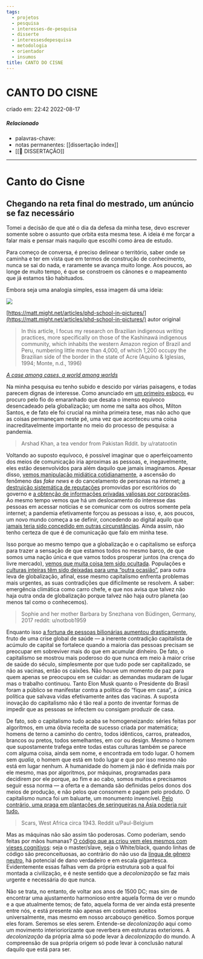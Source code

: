 ```yaml
---
tags:
  - projetos
  - pesquisa
  - interesses-de-pesquisa
  - disserte
  - interessesdepesquisa
  - metodologia
  - orientador
  - insumos
title: CANTO DO CISNE
---
```


# CANTO DO CISNE

criado em: 22:42 2022-08-17

##### Relacionado

- palavras-chave:  
- notas permanentes: [[dissertação index]]
- [[📕 DISSERTAÇÃO]]

---

# Canto do Cisne 

## Chegando na reta final do mestrado, um anúncio se faz necessário

Tomei a decisão de que até o dia da defesa da minha tese, devo escrever somente sobre o assunto que orbita esta mesma tese. A ideia é me forçar a falar mais e pensar mais naquilo que escolhi como área de estudo.

Para começo de conversa, é preciso delinear o território, saber onde se caminha e ter em vista que em termos de construção de conhecimento, nunca se sai do nada, e raramente se avança muito longe. Aos poucos, ao longe de muito tempo, é que se constroem os cânones e o mapeamento que já estamos tão habituados.

Embora seja uma analogia simples, essa imagem dá uma ideia:

![](file:///C:/Users/walke/AppData/Local/Temp/lu28433boa.tmp/lu28433bp4_tmp_8292c80178ed3132.png)

[https://matt.might.net/articles/phd-school-in-pictures/](https://matt.might.net/articles/phd-school-in-pictures/) autor original

> In this article, I focus my research on Brazilian indigenous writing practices, more specifically on those of the Kashinawá indigenous community, which inhabits the western Amazon region of Brazil and Peru, numbering little more than 4,000, of which 1,200 occupy the Brazilian side of the border in the state of Acre (Aquino & Iglesias, 1994; Monte, n.d., 1996)

[_A case among cases, a world among worlds_](https://www.tandfonline.com/doi/abs/10.1207/S15327701JLIE0104_2?journalCode=hlie20)

Na minha pesquisa eu tenho subido e descido por várias paisagens, e todas parecem dignas de interesse. Como anunciado em [um primeiro esboço](https://quisquilae.substack.com/p/nem-so-de-pao-vivera-o-homem-cf86f2e56a43), eu procuro pelo fio do emaranhado que desata o imenso equívoco desencadeado pela globalização; um nome me salta aos olhos, Milton Santos, e de fato ele foi crucial na minha primeira tese, mas não acho que as coisas permaneçam neste pé, uma vez que aconteceu uma coisa inacreditavelmente importante no meio do processo de pesquisa: a pandemia.

>Arshad Khan, a tea vendor from Pakistan Rddit. by u/ratatootin

Voltando ao suposto equívoco, é possível imaginar que o aperfeiçoamento dos meios de comunicação iria aproximas as pessoas, e, inegavelmente, eles estão desenvolvidos para além daquilo que jamais imaginamos. Apesar disso, [vemos manipulação midiática cotidianamente](https://g1.globo.com/politica/noticia/2021/05/21/veja-as-mentiras-que-pazuello-contou-na-cpi-segundo-renan.ghtml), a ascensão do fenômeno das _fake news_ e do cancelamento de personas na internet; [a destruição sistemática de reputações](https://www.nytimes.com/pt/2020/08/04/opinion/international-world/bolsonaro-gabinete-do-odio.html) promovidas por escritórios do governo e [a obtenção de informações privadas valiosas por corporações](https://g1.globo.com/economia/tecnologia/noticia/2021/04/07/facebook-atribui-vazamento-de-dados-de-530-milhoes-de-dados-a-raspagem.ghtml). Ao mesmo tempo vemos que há um deslocamento do interesse das pessoas em acessar notícias e se comunicar com os outros somente pela internet; a pandemia efetivamente forçou as pessoas a isso, e, aos poucos, um novo mundo começa a se definir, concedendo ao digital aquilo que [jamais teria sido concedido em outras circunstâncias](https://musicnonstop.uol.com.br/indicados-ao-oscar-disponiveis-na-netflix/). Ainda assim, não tenho certeza de que é de comunicação que falo em minha tese.

Isso porque ao mesmo tempo que a globalização e o capitalismo se esforça para trazer a sensação de que estamos todos no mesmo barco, de que somos uma nação única e que vamos todos prosperar juntos (na crença do livre mercado), [vemos que muita coisa tem sido ocultada](https://www.istoedinheiro.com.br/acoes-das-farmaceuticas-produziram-9-novos-bilionarios-no-mundo/). Populações e [culturas inteiras têm sido deixadas para uma “outra ocasião”](https://www.redebrasilatual.com.br/politica/2021/05/encontro-representacao-politica-mulheres-negras-lgbt/), para outra leva de globalização, afinal, esse mesmo capitalismo enfrenta problemas mais urgentes, as suas contradições que dificilmente se resolvem. A saber: emergência climática como carro chefe, e que nos avisa que talvez não haja outra onda de globalização porque talvez não haja outro planeta (ao menos tal como o conhecemos).

>Sophie and her mother Barbara by Snezhana von Büdingen, Germany, 2017 reddit: u/notbob1959

Enquanto isso [a fortuna de pessoas bilionárias aumentou drasticamente](https://www.forbes.com/sites/chasewithorn/2021/04/06/nearly-500-people-have-become-billionaires-during-the-pandemic-year/?sh=39f80c1125c0), fruto de uma crise global de saúde — a inerente contradição capitalista de acúmulo de capital se fortalece quando a maioria das pessoas precisam se preocupar em sobreviver mais do que em acumular dinheiro. De fato, o capitalismo se mostrou mais poderoso do que nunca em meio à maior crise de saúde do século, simplesmente por que tudo pode ser capitalizado, se não as vacinas, então os caixões. Não houve um momento de paz para quem apenas se preocupou em se cuidar: as demandas mudaram de lugar mas o trabalho continuou. Tanto Elon Musk quanto o Presidente do Brasil foram a público se manifestar contra a política do “fique em casa”, a única política que salvava vidas efetivamente antes das vacinas. A suposta inovação do capitalismo não é tão real a ponto de inventar formas de impedir que as pessoas se infectem ou consigam produzir de casa.

De fato, sob o capitalismo tudo acaba se homogeneizando: séries feitas por algoritmos, em uma óbvia receita de sucesso criada por matemática; homens de terno a caminho do centro, todos idênticos, carros, prateados, brancos ou pretos, todos semelhantes, em cor ou design. Mesmo o homem que supostamente trafega entre todas estas culturas também se parece com alguma coisa, ainda sem nome, e encontrada em todo lugar. O homem sem _qualia_, o homem que está em todo lugar e que por isso mesmo não está em lugar nenhum. A humanidade do homem já não é definida mais por ele mesmo, mas por algoritmos, por máquinas, programadas para decidirem por ele porque, ao fim e ao cabo, somos muitos e precisamos seguir essa norma — a oferta e a demanda são definidas pelos donos dos meios de produção, e não pelos que consomem e pagam pelo produto. O capitalismo nunca foi um baluarte, um monumento invencível. [Pelo contrário, uma praga em plantações de seringueiras na Ásia poderia ruir tudo.](https://www.bbc.com/future/article/20210308-rubber-the-wonder-material-we-are-running-out-of)

>Scars, West Africa circa 1943. Reddit u/Paul-Belgium

Mas as máquinas não são assim tão poderosas. Como poderiam, sendo feitas por mãos humanas? [O código que as criou vem eles mesmos com vieses cognitivos](https://medium.com/emergent-concepts-in-new-media-art-2019/coding-bias-47851b235674): seja o master/slave, seja o White/black, quando linhas de código são preconceituosas, ao contrário do não uso da [língua de gênero neutro](https://guiadoestudante.abril.com.br/atualidades/linguagem-neutra-bobagem-ou-luta-contra-a-discriminacao/), há potencial de dano verdadeiro e em escala gigantesca. Evidentemente essas falhas vem da própria estrutura sob a qual foi montada a civilização, e é neste sentido que a _decolonização_ se faz mais urgente e necessária do que nunca.

Não se trata, no entanto, de voltar aos anos de 1500 DC; mas sim de encontrar uma ajustamento harmonioso entre aquela forma de ver o mundo e a que atualmente temos; de fato, aquela forma de ver ainda está presente entre nós, e está presente não apenas em costumes aceitos universalmente, mas mesmo em nosso arcabouço genético. Somos porque eles foram. Seremos se eles serem. Entende-se _decolonização_ aqui como um movimento interioriorizante que reverbera em estruturas exteriores. A _decolonização_ da própria alma só pode levar à _decolonização_ do mundo. A compreensão de sua própria origem só pode levar à conclusão natural daquilo que está para ser.

